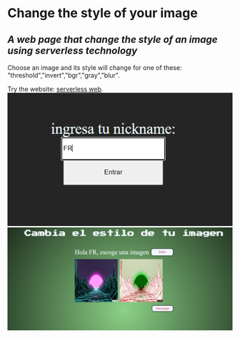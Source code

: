 # Change the style of your image
## _A web page that change the style of an image using serverless technology_
Choose an image and its style will change for one of these: "threshold","invert","bgr","gray","blur".

Try the website: [serverless web](https://serverlesscalidad.netlify.app/).
![Screenshot](/images/foto1.png)
![Screenshot](/images/foto2.png)
